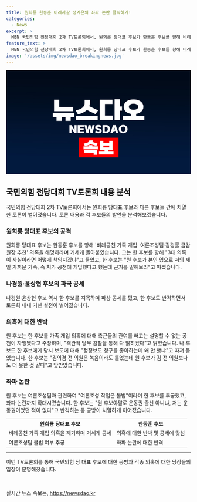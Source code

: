 ```yaml
---
title: 원희룡 한동훈 비례사찰 정계은퇴 좌파 논란 클릭하기!
categories:
  - News
excerpt: >
  MBN 국민의힘 전당대회 2차 TV토론회에서, 원희룡 당대표 후보가 한동훈 후보를 향해 비례공천 여론조성팀 의혹을 제기했고, 나경원·윤상현 후보 역시 파상 공세를 펼쳤습니다. 원 후보는 3대 의혹을 거론하며 책임지라고 촉구하고, 여론조성팀 불법 논란을 쏟아내며 한 후보를 추궁했습니다. 한 후보는 반격으로 운동권 출신 주장하며 좌파 논란까지 더해졌습니다. 전체적으로 공세가 치열하게 전개됐습니다.
feature_text: >
  MBN 국민의힘 전당대회 2차 TV토론회에서, 원희룡 당대표 후보가 한동훈 후보를 향해 비례공천 여론조성팀 의혹을 제기했고, 나경원·윤상현 후보 역시 파상 공세를 펼쳤습니다. 원 후보는 3대 의혹을 거론하며 책임지라고 촉구하고, 여론조성팀 불법 논란을 쏟아내며 한 후보를 추궁했습니다. 한 후보는 반격으로 운동권 출신 주장하며 좌파 논란까지 더해졌습니다. 전체적으로 공세가 치열하게 전개됐습니다.
image: '/assets/img/newsdao_breakingnews.jpg'
---
```


<p><img src="/assets/img/newsdao_breakingnews.jpg" alt="flaretime 속보" /></p>

<h2 data-ke-size="size26">국민의힘 전당대회 TV토론회 내용 분석</h2>

<p data-ke-size="size16">국민의힘 전당대회 2차 TV토론회에서는 원희룡 당대표 후보와 다른 후보들 간에 치열한 토론이 벌어졌습니다. 토론 내용과 각 후보들의 발언을 분석해보겠습니다.</p>

<h3>원희룡 당대표 후보의 공격</h3>

<p data-ke-size="size16">원희룡 당대표 후보는 한동훈 후보를 향해 '비례공천 가족 개입· 여론조성팀·김경률 금감원장 추천' 의혹을 해명하라며 거세게 몰아붙였습니다. 그는 한 후보를 향해 "3대 의혹이 사실이라면 어떻게 책임지겠냐"고 물었고, 한 후보는 "원 후보가 본인 입으로 저의 제일 가까운 가족, 즉 처가 공천에 개입했다고 했는데 근거를 말해보라"고 따졌습니다.</p>

<h3>나경원·윤상현 후보의 파국 공세</h3>

<p data-ke-size="size16">나경원·윤상현 후보 역시 한 후보를 지목하며 파상 공세를 폈고, 한 후보도 반격하면서 토론회 내내 거센 설전이 벌어졌습니다.</p>

<h3>의혹에 대한 반박</h3>

<p data-ke-size="size16">원 후보는 한 후보를 가족 개입 의혹에 대해 측근들의 관여를 빼고는 설명할 수 없는 공천이 자행됐다고 주장하며, "객관적 당무 감찰을 통해 다 밝히겠다"고 밝혔습니다. 나 후보도 한 후보에게 당시 보도에 대해 "정정보도 청구를 좋아하는데 왜 안 했냐"고 따져 물었습니다. 한 후보는 "김의겸 전 의원은 녹음이라도 틀었는데 원 후보가 김 전 의원보다도 더 못한 것 같다"고 맞받았습니다.</p>

<h3>좌파 논란</h3>

<p data-ke-size="size16">원 후보는 여론조성팀과 관련하여 "여론조성 작업은 불법"이라며 한 후보를 추궁했고, 좌파 논란까지 확대시켰습니다. 한 후보는 "원 후보야말로 운동권 출신 아니냐, 저는 운동권이었던 적이 없다"고 반격하는 등 공방이 치열하게 이어졌습니다.</p>

<table>
  <tr>
    <td style="text-align: center; height: 17px;"><b>원희룡 당대표 후보</b></td>
    <td style="text-align: center; height: 17px;"><b>한동훈 후보</b></td>
  </tr>
  <tr>
    <td>비례공천 가족 개입 의혹을 제기하며 거세게 공세</td>
    <td>의혹에 대한 반박 및 공세에 맞섬</td>
  </tr>
  <tr>
    <td>여론조성팀 불법 여부 추궁</td>
    <td>좌파 논란에 대한 반격</td>
  </tr>
</table>

<hr>

<p data-ke-size="size16">이번 TV토론회를 통해 국민의힘 당 대표 후보에 대한 공방과 각종 의혹에 대한 당장들의 입장이 분명해졌습니다.</p>

<p data-ke-size="size16">&nbsp;</p>
실시간 뉴스 속보는, <a href="https://newsdao.kr" rel="dofollow">https://newsdao.kr</a>



